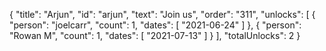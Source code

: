 {
  "title": "Arjun",
  "id": "arjun",
  "text": "Join us",
  "order": "311",
  "unlocks": [
    {
      "person": "joelcarr",
      "count": 1,
      "dates": [
        "2021-06-24"
      ]
    },
    {
      "person": "Rowan M",
      "count": 1,
      "dates": [
        "2021-07-13"
      ]
    }
  ],
  "totalUnlocks": 2
}